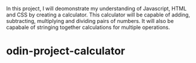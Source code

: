 In this project, I will deomonstrate my understanding of Javascript,
HTML and CSS by creating a calculator. This calculator will be 
capable of adding, subtracting, multiplying and dividing pairs
of numbers. It will also be capabale of stringing together calculations
for multiple operations. 
# odin-project-calculator

